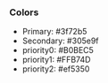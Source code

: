 ### Colors 

* Primary: #3f72b5
* Secondary: #305e9f
* priority0: #B0BEC5
* priority1: #FFB74D
* priority2: #ef5350


